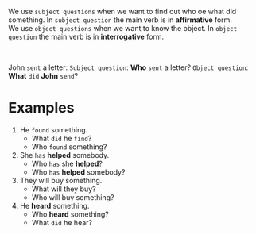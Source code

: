 We use `subject questions` when we want to find out who oe what did something. In `subject question` the main verb is in **affirmative** form.<br>
We use `object questions` when we want to know the object. In `object question` the main verb is in **interrogative** form.<br>

<br>

John `sent` a letter:
`Subject question`: **Who** `sent` a letter?
`Object question`: **What** `did` **John** `send`?

# Examples
1. He `found` something.
   - What `did` he `find`?
   - Who `found` something?
2. She `has` **helped** somebody.
   - Who `has` she **helped**?
   - Who `has` **helped** somebody?
3. They will buy something.
   - What will they buy?
   - Who will buy something?
4. He **heard** something.
   - Who **heard** something?
   - What `did` he hear?

